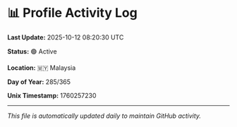 # 📊 Profile Activity Log

**Last Update:** 2025-10-12 08:20:30 UTC

**Status:** 🟢 Active

**Location:** 🇲🇾 Malaysia

**Day of Year:** 285/365

**Unix Timestamp:** 1760257230

---

*This file is automatically updated daily to maintain GitHub activity.*
